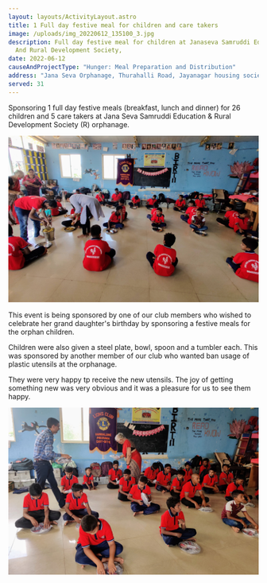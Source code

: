 ```yaml
---
layout: layouts/ActivityLayout.astro
title: 1 Full day festive meal for children and care takers
image: /uploads/img_20220612_135100_3.jpg
description: Full day festive meal for children at Janaseva Samruddi Education
  And Rural Development Society,
date: 2022-06-12
causeAndProjectType: "Hunger: Meal Preparation and Distribution"
address: "Jana Seva Orphanage, Thurahalli Road, Jayanagar housing society layout, Subramanyapura, Bangalore"
served: 31
---
```

Sponsoring 1 full day festive meals (breakfast, lunch and dinner) for 26 children and 5 care takers at Jana Seva Samruddi Education & Rural Development Society (R) orphanage.

![Serving lunch](/uploads/img_20220612_134723_2.jpg "Serving lunch")

This event is being sponsored by one of our club members who wished to celebrate her grand daughter's birthday by sponsoring a festive meals for the orphan children.

Children were also given a steel plate, bowl, spoon and a tumbler each. This was sponsored by another member of our club who wanted ban usage of plastic utensils at the orphanage.

They were very happy tp receive the new utensils. The joy of getting something new was very obvious and it was a pleasure for us to see them happy.

![Distribution of plate set](/uploads/img_20220612_133729_2.jpg "Distribution of plate set")
